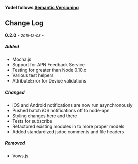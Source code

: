 **Yodel follows [Semantic Versioning](http://semver.org/)**
## Change Log

**0.2.0** - <small>_2015-12-08_</small> -

##### Added
* Mocha.js
* Support for APN Feedback Service
* Testing for greater than Node 0.10.x
* Various test helpers
* AttributeError for Device validations

##### Changed
* iOS and Android notifications are now run asynchronously
* Pushed batch iOS notifications off to node-apn
* Styling changes here and there
* Tests for subscribe
* Refactored existing modules in to more proper models
* Added standardized jsdoc comments and file headers

##### Removed
* Vows.js
